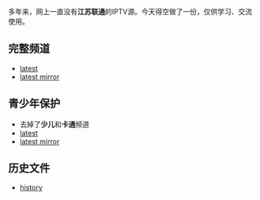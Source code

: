 多年来，网上一直没有**江苏联通**的IPTV源。今天得空做了一份，仅供学习、交流使用。

## 完整频道
* [latest](https://raw.githubusercontent.com/lesca/jiangsu-iptv/main/iptv_js_full-latest.m3u)
* [latest mirror](https://ghfast.top//https://raw.githubusercontent.com/lesca/jiangsu-iptv/main/iptv_js_full-latest.m3u)

## 青少年保护
* 去掉了**少儿**和**卡通**频道
* [latest](https://raw.githubusercontent.com/lesca/jiangsu-iptv/main/iptv_js_kid-latest.m3u)
* [latest mirror](https://ghfast.top//https://raw.githubusercontent.com/lesca/jiangsu-iptv/main/iptv_js_kid-latest.m3u)

## 历史文件
* [history](/history/)